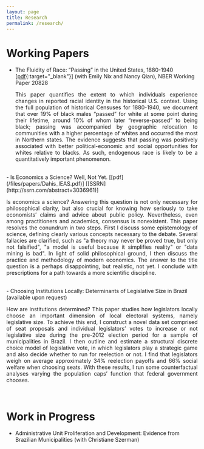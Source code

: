 ```yaml
---
layout: page
title: Research
permalink: /research/
---
```


# Working Papers

- The Fluidity of Race: “Passing” in the United States, 1880-1940 [[pdf](http://www.nber.org/papers/w20828){:target="_blank"}] (with Emily Nix and Nancy Qian), NBER Working Paper 20828

   <p style="text-align: justify;"> This paper quantifies the extent to which individuals experience changes in reported racial identity in the historical U.S. context. Using the full population of historical Censuses for 1880-1940, we document that over 19% of black males “passed” for white at some point during their lifetime, around 10% of whom later “reverse-passed” to being black; passing was accompanied by geographic relocation to communities with a higher percentage of whites and occurred the most in Northern states. The evidence suggests that passing was positively associated with better political-economic and social opportunities for whites relative to blacks. As such, endogenous race is likely to be a quantitatively important phenomenon. </p>

<br>
- Is Economics a Science? Well, Not Yet. [[pdf](/files/papers/Dahis_IEAS.pdf)] [[SSRN](http://ssrn.com/abstract=3036961)]

   <p style="text-align: justify;"> Is economics a science? Answering this question is not only necessary for philosophical clarity, but also crucial for knowing how seriously to take economists’ claims and advice about public policy. Nevertheless, even among practitioners and academics, consensus is nonexistent. This paper resolves the conundrum in two steps. First I discuss some epistemology of science, defining clearly various concepts necessary to the debate. Several fallacies are clarified, such as "a theory may never be proved true, but only not falsified", "a model is useful because it simplifies reality" or "data mining is bad". In light of solid philosophical ground, I then discuss the practice and methodology of modern economics. The answer to the title question is a perhaps disappointing, but realistic, not yet. I conclude with prescriptions for a path towards a more scientific discipline.  </p>

<br>
- Choosing Institutions Locally: Determinants of Legislative Size in Brazil (available upon request)

   <p style="text-align: justify;"> How are institutions determined? This paper studies how legislators locally choose an important dimension of local electoral systems, namely legislative size. To achieve this end, I construct a novel data set comprised of seat proposals and individual legislators’ votes to increase or not legislative size during the pre-2012 election period for a sample of municipalities in Brazil. I then outline and estimate a structural discrete choice model of legislative vote, in which legislators play a strategic game and also decide whether to run for reelection or not. I find that legislators weigh on average approximately 34% reelection payoffs and 66% social welfare when choosing seats. With these results, I run some counterfactual analyses varying the population caps’ function that federal government chooses. </p>

<br>

# Work in Progress

- Administrative Unit Proliferation and Development: Evidence from Brazilian Municipalities (with Christiane Szerman)
